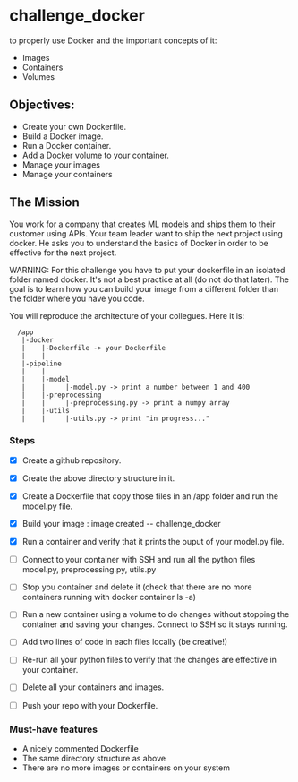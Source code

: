 # challenge_docker
to properly use Docker and the important concepts of it: 
* Images
* Containers
* Volumes

## Objectives:

* Create your own Dockerfile.
* Build a Docker image.
* Run a Docker container.
* Add a Docker volume to your container.
* Manage your images
* Manage your containers



## The Mission

You work for a company that creates ML models and ships them to their customer using APIs. Your team leader want to ship the next project using docker. He asks you to understand the basics of Docker in order to be effective for the next project.

WARNING: For this challenge you have to put your dockerfile in an isolated folder named docker. It's not a best practice at all (do not do that later). The goal is to learn how you can build your image from a different folder than the folder where you have you code.

You will reproduce the architecture of your collegues. Here it is:

      /app
       |-docker
       |    |-Dockerfile -> your Dockerfile
       |    |
       |-pipeline
       |    |
       |    |-model
       |    |     |-model.py -> print a number between 1 and 400
       |    |-preprocessing
       |    |     |-preprocessing.py -> print a numpy array
       |    |-utils
       |    |     |-utils.py -> print "in progress..."
    
### Steps
- [X] Create a github repository.
- [X] Create the above directory structure in it.
- [X] Create a Dockerfile that copy those files in an /app folder and run the model.py file.
- [X] Build your image : image created -- challenge_docker
- [X] Run a container and verify that it prints the ouput of your model.py file.
- [ ] Connect to your container with SSH and run all the python files model.py, preprocessing.py, utils.py
- [ ] Stop you container and delete it (check that there are no more containers running with docker container ls -a)
- [ ] Run a new container using a volume to do changes without stopping the container and saving your changes. Connect to SSH so it stays running.
- [ ] Add two lines of code in each files locally (be creative!)
- [ ] Re-run all your python files to verify that the changes are effective in your container.
- [ ] Delete all your containers and images.
- [ ] Push your repo with your Dockerfile.


### Must-have features
* A nicely commented Dockerfile
* The same directory structure as above
* There are no more images or containers on your system
    
    
